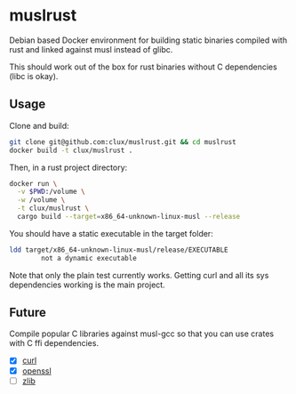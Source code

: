 # muslrust
Debian based Docker environment for building static binaries compiled with rust and linked against musl instead of glibc.

This should work out of the box for rust binaries without C dependencies (libc is okay).

## Usage
Clone and build:

```sh
git clone git@github.com:clux/muslrust.git && cd muslrust
docker build -t clux/muslrust .
```

Then, in a rust project directory:

```sh
docker run \
  -v $PWD:/volume \
  -w /volume \
  -t clux/muslrust \
  cargo build --target=x86_64-unknown-linux-musl --release
```

You should have a static executable in the target folder:

```sh
ldd target/x86_64-unknown-linux-musl/release/EXECUTABLE
        not a dynamic executable
```

Note that only the plain test currently works.  Getting curl and all its sys dependencies working is the main project.

## Future
Compile popular C libraries against musl-gcc so that you can use crates with C ffi dependencies.

- [x] [curl](https://github.com/carllerche/curl-rust)
- [x] [openssl](https://github.com/sfackler/rust-openssl#manual-configuration)
- [ ] [zlib](https://github.com/alexcrichton/libz-sys)
